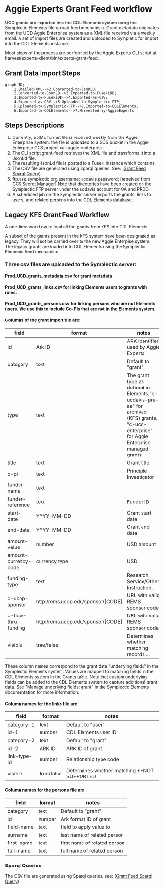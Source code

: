 # Aggie Experts Grant Feed workflow

UCD grants are imported into the CDL Elements system using the Symplectic Elements file upload feed mechanism.
Grant metadata originates from the UCD Aggie Enterprise system as a XML file received via a weekly email. A set of import files are created and uploaded to Sympletic for import into the CDL Elements instance. 

Most steps of the process are performed by the Aggie Experts CLI script at harvest/experts-client/bin/experts-grant-feed.

## Grant Data Import Steps
```mermaid
graph TD;
    1.Emailed-XML-->2.Converted-to-JsonLD;
    2.Converted-to-JsonLD-->3.Imported-to-FusekiDB;
    3.Imported-to-FusekiDB-->4.Exported-as-CSV; 
    4.Exported-as-CSV-->5.Uploaded-to-Symplectic-FTP;
    5.Uploaded-to-Symplectic-FTP-->6.Imported-to-CDLElements;
    6.Imported-to-CDLElements-->7.Harvested-by-AggieExperts
```
## Steps Descriptions  

1. Currently, a XML format file is received weekly from the Aggie Enterprise system. the file is uploaded to a GCS bucket in the Aggie Enterprise GCS project call aggie-emterprise.
2. The CLI script grant-feed retrieves the XML file and transforms it into a JsonLd file.
3. The resulting JsonLd file is posted to a Fuseki instance which contains 
4. The CSV file are generated using Sparql queries. See: ([Grant Feed Sparql Query](harvest/experts-client/lib/query/grant_feed/grants_feed.rq))
5. ftp.use.symplectic.org 
username: ucdavis
password: [retreived from GCS Secret Manager]
Note that directories have been created on the Symplectic FTP server under the ucdavis account for QA and PROD.
6. A scheduled job on the Symplectic server imports the grants, links to users, and related persons into the CDL Elements database.


## Legacy KFS Grant Feed Workflow

A one-time workflow to load all the grants from KFS into CDL Elements.

A subset of the grants present in the KFS system have been designated as legacy.
They will not be carried over to the new Aggie Enterpise system. The legacy grants are loaded into CDL Elements using the Symplectic Elements feed mechanism.

### Three csv files are uploaded to the Symplectic server:
#### Prod_UCD_grants_metadata.csv for grant metadata
#### Prod_UCD_grants_links.csv for linking Elements users to grants with roles.
#### Prod_UCD_grants_persons.csv for linking persons who are not Elements users. We use this to include Co-PIs that are not in the Elements system.


#### Columns of the grant import file are:

|field|format|notes|
|-----|------|-----|
|id|Ark ID|ARK identifier used by Aggie Experts|
|category|text|Default to "grant"|
|type|text|The grant type as defined in Elements."c-ucdavis-pre-ae" for archived (KFS) grants. "c-ucd-enterprise" for Aggie Enterprise managed grants|
|title|text| Grant title|
|c-pi|text|Principle Investigator|
|funder-name|text||
|funder-reference|text|Funder ID|
|start-date|YYYY-MM-DD|Grant start date|
|end-date| YYYY-MM-DD|Grant end date|
|amount-value|number|USD amount|
|amount-currency-code|currency type|USD|
|funding-type|text| Research, Service/Other, Instruction,   |
|c-ucop-sponsor|http:/rems.ucop.edu/sponsor/[CODE]|URL with valid REMS sponsor code|
|c-flow-thru-funding|http:/rems.ucop.edu/sponsor/[CODE]|URL with valid REMS sponsor code| 
|visible|true/false|Determines whether matching records ... |

These column names correspond to the grant data "underlying fields" in the Symplectic Elements system.
Values are mapped to matching fields in the CDL Elements system in the Grants table.
Note that custom underlying fields can be added to the CDL Elements system to capture additional grant data.
See "Manage underlying fields: grant" in the Symplectic Elements documentation for more information.

#### Column names for the links file are

|field|format|notes|
|-----|------|-----|
|category-1|text|Default to "user"|
|id-1|number|CDL Elements user ID|
|category-2|text|Default to "grant"|
|id-2|ARK ID|ARK ID of grant|
|link-type-id|number|Relationship type code|
|visible|true/false|Determines whether matching  **NOT SUPPORTED |

#### Column names for the persons file are

|field|format|notes|
|-----|------|-----|
|category|text|Default to "grant" |
|id|number|Ark format ID of grant|
|field-name|text|field to apply value to|
|surname|text|last name of related person|
|first-name|text|first name of related person|
|full-name|text|full name of related person|

### Sparql Queries  
The CSV file are generated using Sparql queries.
see: ([Grant Feed Sparql Query](harvest/experts-client/lib/query/grant_feed/grants_feed.rq))


